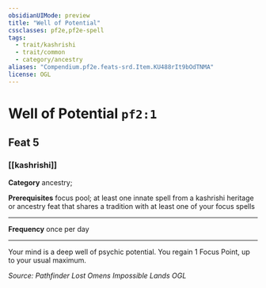 ```yaml
---
obsidianUIMode: preview
title: "Well of Potential"
cssclasses: pf2e,pf2e-spell
tags:
  - trait/kashrishi
  - trait/common
  - category/ancestry
aliases: "Compendium.pf2e.feats-srd.Item.KU488rIt9bOdTNMA"
license: OGL
---
```

# Well of Potential `pf2:1`
## Feat 5
### [[kashrishi]]

**Category** ancestry; 



**Prerequisites** focus pool; at least one innate spell from a kashrishi heritage or  ancestry feat that shares a tradition with at least one of your focus spells
* * *
**Frequency** once per day

* * *

Your mind is a deep well of psychic potential. You regain 1 Focus Point, up to your usual maximum.

*Source: Pathfinder Lost Omens Impossible Lands*
*OGL*
